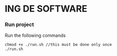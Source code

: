 # ING DE SOFTWARE
### Run project
Run the following commands
``` 
chmod +x ./run.sh //this must be done only once
./run.sh

```
